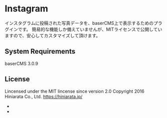 Instagram
==========
インスタグラムに投稿された写真データを、baserCMS上で表示するためのプラグインです。
簡易的な機能しか備えていませんが、MITライセンスで公開していますので、安心してカスタマイズして頂けます。


System Requirements
-------
baserCMS 3.0.9


License
-------
Lincensed under the MIT lincense since version 2.0
Copyright 2016 Hiniarata Co., Ltd. <https://hiniarata.jp/>

-
-
